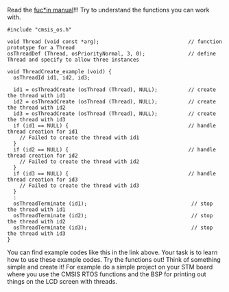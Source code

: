 Read the [fuc*in manual](https://www.keil.com/pack/doc/cmsis/RTOS/html/group__CMSIS__RTOS__ThreadMgmt.html)!!! Try to understand the functions you can work with. 

```
#include "cmsis_os.h"

void Thread (void const *arg);                             // function prototype for a Thread
osThreadDef (Thread, osPriorityNormal, 3, 0);              // define Thread and specify to allow three instances

void ThreadCreate_example (void) {
  osThreadId id1, id2, id3;

  id1 = osThreadCreate (osThread (Thread), NULL);          // create the thread with id1
  id2 = osThreadCreate (osThread (Thread), NULL);          // create the thread with id2
  id3 = osThreadCreate (osThread (Thread), NULL);          // create the thread with id3
  if (id1 == NULL) {                                       // handle thread creation for id1
    // Failed to create the thread with id1
  }
  if (id2 == NULL) {                                       // handle thread creation for id2
    // Failed to create the thread with id2
  }
  if (id3 == NULL) {                                       // handle thread creation for id3
    // Failed to create the thread with id3
  }
  :
  osThreadTerminate (id1);                                  // stop the thread with id1
  osThreadTerminate (id2);                                  // stop the thread with id2
  osThreadTerminate (id3);                                  // stop the thread with id3
}
```
You can find example codes like this in the link above. Your task is to
learn how to use these example codes. Try the functions out! Think of something simple and create it! For example do a simple project on your STM board where you use the CMSIS RTOS functions and the BSP for printing out things on the LCD screen with threads.
